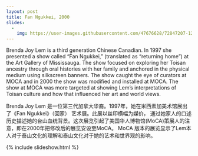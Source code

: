 ```yaml
---
layout: post
title: Fan Ngukkei, 2000
slides:
  -
    img: https://user-images.githubusercontent.com/47676628/72847207-12f0dc00-3c70-11ea-9c02-fb51a03fcf93.jpg
---
```

Brenda Joy Lem is a third generation Chinese Canadian.  In 1997 she presented a show called “Fan Ngukkei,” (translated as “returning home”) at the Art Gallery of Mississauga.  The show focused on exploring her Toisan ancestry through oral histories with her family and anchored in the physical medium using silkscreen banners.  The show caught the eye of curators at MOCA and in 2000 the show was modified and installed at MOCA.  The show at MOCA was more targeted at showing Lem’s interpretations of Toisan culture and how that influenced her art and world views.  

Brenda Joy Lem 是一位第三代加拿大华裔。1997年，她在米西素加美术馆展出了《Fan Ngukkei》（回家） 艺术展。此展以丝印横幅为媒价， 通过她家人的口述历史描述她的台山血统背景。这次展览引起了美国华人博物馆(MoCA)策展人的注意，即在2000年把修改后的展览安设至MoCA。 MoCA 版本的展览显示了Lem本人对于泰山文化的理解和泰山文化对于她的艺术和世界观的影响。

{% include slideshow.html %}
